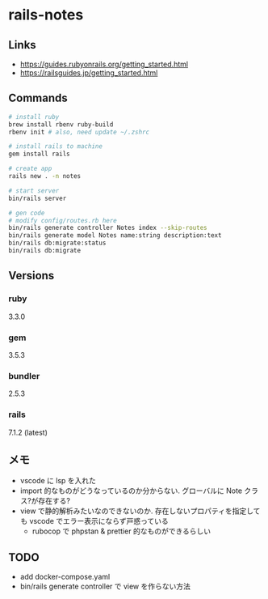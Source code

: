 # rails-notes

## Links
- https://guides.rubyonrails.org/getting_started.html
- https://railsguides.jp/getting_started.html

## Commands
```bash
# install ruby
brew install rbenv ruby-build
rbenv init # also, need update ~/.zshrc

# install rails to machine
gem install rails

# create app
rails new . -n notes

# start server
bin/rails server

# gen code
# modify config/routes.rb here
bin/rails generate controller Notes index --skip-routes
bin/rails generate model Notes name:string description:text
bin/rails db:migrate:status
bin/rails db:migrate
```

## Versions
### ruby
3.3.0
### gem
3.5.3
### bundler
2.5.3
### rails
7.1.2 (latest)

## メモ
- vscode に lsp を入れた
- import 的なものがどうなっているのか分からない. グローバルに Note クラス?が存在する?
- view で静的解析みたいなのできないのか. 存在しないプロパティを指定しても vscode でエラー表示にならず戸惑っている
  - rubocop で phpstan & prettier 的なものができるらしい

## TODO
- add docker-compose.yaml
- bin/rails generate controller で view を作らない方法
